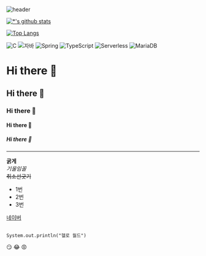 ![header](https://capsule-render.vercel.app/api?type=soft&color=auto&height=300&section=header&text=kim's%20github&fontSize=90)

[![*'s github stats](https://github-readme-stats.vercel.app/api?username=kgpwls7357)](https://github.com/kgpwls7357)

[![Top Langs](https://github-readme-stats.vercel.app/api/top-langs/?username=kgpwls7357)](https://github.com/kgpwls7357/github-readme-stats)

![C](https://img.shields.io/badge/-C-123456?style=flat-square&logo=C&logoColor=black)
![자바](https://img.shields.io/badge/-자바-007396?style=flat&logo=Java&logoColor=ffffff)
![Spring](https://img.shields.io/badge/-Spring-6DB33F?style=for-the-badge&logo=Spring&logoColor=white)
![TypeScript](https://img.shields.io/badge/-TypeScript-3178C6?style=flat-square&logo=TypeScript&logoColor=white)
![Serverless](https://img.shields.io/badge/-Serverless-FD5750?style=flat-square&logo=Serverless&logoColor=magenta)
![MariaDB](https://img.shields.io/badge/-MariaDB-1F305F?style=flat-square&logo=mariadb&logoColor=white)

# Hi there 👋
## Hi there 👋
### Hi there 👋
#### Hi there 👋
##### Hi there 👋
---
**굵게**<br>
*기울임꼴*<br>
~~취소선긋기~~<br>

* 1번
* 2번
* 3번

[네이버](https:naver.com)

```

System.out.println("헬로 월드")

```

:smirk:
:joy:
:rage:



